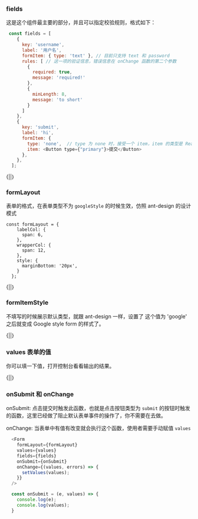 ### fields 

这是这个组件最主要的部分，并且可以指定校验规则，格式如下：

```js
 const fields = [
    {
      key: 'username',
      label: '用户名',
      formItem: { type: 'text' }, // 目前只支持 text 和 password
      rules: [ // 这一项的验证信息，错误信息在 onChange 函数的第二个参数
        {
          required: true,
          message: 'required!'
        },
        {
          minLength: 8,
          message: 'to short'
        }
      ]
    },
    {
      key: 'submit',
      label: 'hi',
      formItem: { 
        type: 'none',  // type 为 none 时，接受一个 item，item 的类型是 ReactElement
        item: <Button type={"primary"}>提交</Button> 
      },
    },
  ]; 
```

{||}

### formLayout 

表单的格式，在表单类型不为 `googleStyle` 的时候生效，仿照 ant-design 的设计模式

```
const formLayout = {
    labelCol: {
      span: 6,
    },
    wrapperCol: {
      span: 12,
    },
    style: {
      marginBottom: '20px',
    }
  };
```

{||}

### formItemStyle 

不填写的时候展示默认类型，就跟 ant-design 一样，设置了 这个值为 'google' 之后就变成 Google style form 的样式了。

{||}

### values 表单的值

你可以填一下值，打开控制台看看输出的结果。

{||}

### onSubmit 和 onChange

onSubmit: 点击提交时触发此函数，也就是点击按钮类型为 `submit` 的按钮时触发的函数，这里已经做了阻止默认表单事件的操作了，你不需要在去做。


onChange: 当表单中有值有改变就会执行这个函数，使用者需要手动赋值 `values`

```js
  <Form
    formLayout={formLayout}
    values={values}
    fields={fields}
    onSubmit={onSubmit}
    onChange={(values, errors) => {
      setValues(values);
    }}
  />

  const onSubmit = (e, values) => {
    console.log(e);
    console.log(values);
  }
```